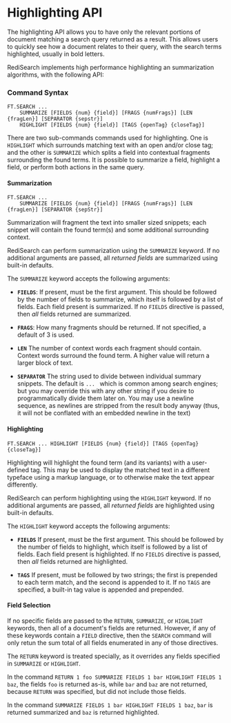 # Highlighting API

The highlighting API allows you to have only the  relevant portions of document matching a search query returned as a result. 
This allows users to quickly see how a document relates to their query, with the search terms highlighted, usually in bold letters.

RediSearch implements high performance highlighting an summarization algorithms, with the following API: 

### Command Syntax

```
FT.SEARCH ...
    SUMMARIZE [FIELDS {num} {field}] [FRAGS {numFrags}] [LEN {fragLen}] [SEPARATOR {sepstr}]
    HIGHLIGHT [FIELDS {num} {field}] [TAGS {openTag} {closeTag}]

```

There are two sub-commands commands used for highlighting. One is `HIGHLIGHT`
which surrounds matching text with an open and/or close tag; and the other is
`SUMMARIZE` which splits a field into contextual fragments surrounding the
found terms. It is possible to summarize a field, highlight a field, or perform
both actions in the same query.

#### Summarization


```
FT.SEARCH ...
    SUMMARIZE [FIELDS {num} {field}] [FRAGS {numFrags}] [LEN {fragLen}] [SEPARATOR {sepStr}]
```

Summarization  will fragment the text into smaller sized snippets; each snippet will contain the found term(s) and some additional
surrounding context.

RediSearch can perform summarization using the `SUMMARIZE` keyword. If no additional arguments are passed, 
all _returned fields_ are summarized using built-in defaults.

The `SUMMARIZE` keyword accepts the following arguments:

* **`FIELDS`**: If present, must be the first argument. This should be followed
    by the number of fields to summarize, which itself is followed by a list of
    fields. Each field present is summarized. If no `FIELDS` directive is passed,
    then *all* fields returned are summarized.

* **`FRAGS`**: How many fragments should be returned. If not specified, a default of 3 is used.

* **`LEN`** The number of context words each fragment should contain. Context
    words surround the found term. A higher value will return a larger block of
    text.

* **`SEPARATOR`** The string used to divide between individual summary snippets.
    The default is `... ` which is common among search engines; but you may
    override this with any other string if you desire to programmatically divide them
    later on. You may use a newline sequence, as newlines are stripped from the
    result body anyway (thus, it will not be conflated with an embedded newline
    in the text)


#### Highlighting

```
FT.SEARCH ... HIGHLIGHT [FIELDS {num} {field}] [TAGS {openTag} {closeTag}]
```

Highlighting will highlight the found term (and its variants) with a user-defined
tag. This may be used to display the matched text in a different typeface using
a markup language, or to otherwise make the text appear differently.

RediSearch can perform highlighting using the `HIGHLIGHT` keyword. If no
additional arguments are passed, all _returned fields_ are highlighted using built-in defaults.

The `HIGHLIGHT` keyword accepts the following arguments:

* **`FIELDS`** If present, must be the first argument. This should be followed
    by the number of fields to highlight, which itself is followed by a list of
    fields. Each field present is highlighted. If no `FIELDS` directive is passed,
    then *all* fields returned are highlighted.
    
* **`TAGS`** If present, must be followed by two strings; the first is prepended
    to each term match, and the second is appended to it. If no `TAGS` are
    specified, a built-in tag value is appended and prepended.


#### Field Selection

If no specific fields are passed to the `RETURN`, `SUMMARIZE`, or `HIGHLIGHT`
keywords, then all of a document's fields are returned. However, if any of these
keywords contain a `FIELD` directive, then the `SEARCH` command will only retun
the sum total of all fields enumerated in any of those directives.

The `RETURN` keyword is treated specially, as it overrides any fields specified
in `SUMMARIZE` or `HIGHLIGHT`.

In the command `RETURN 1 foo SUMMARIZE FIELDS 1 bar HIGHLIGHT FIELDS 1 baz`,
the fields `foo` is returned as-is, while `bar` and `baz` are not returned, because
`RETURN` was specified, but did not include those fields.

In the command `SUMMARIZE FIELDS 1 bar HIGHLIGHT FIELDS 1 baz`, `bar` is returned
summarized and `baz` is returned highlighted.